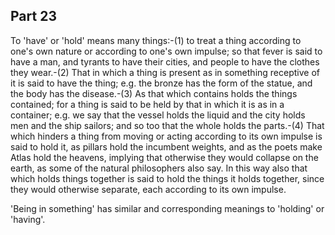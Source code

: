 ## Part 23

To 'have' or 'hold' means many things:-(1) to treat a thing according to one's own nature or according to one's own impulse; so that fever is said to have a man, and tyrants to have their cities, and people to have the clothes they wear.-(2) That in which a thing is present as in something receptive of it is said to have the thing; e.g.
the bronze has the form of the statue, and the body has the disease.-(3) As that which contains holds the things contained; for a thing is said to be held by that in which it is as in a container; e.g.
we say that the vessel holds the liquid and the city holds men and the ship sailors; and so too that the whole holds the parts.-(4) That which hinders a thing from moving or acting according to its own impulse is said to hold it, as pillars hold the incumbent weights, and as the poets make Atlas hold the heavens, implying that otherwise they would collapse on the earth, as some of the natural philosophers also say.
In this way also that which holds things together is said to hold the things it holds together, since they would otherwise separate, each according to its own impulse.

'Being in something' has similar and corresponding meanings to 'holding' or 'having'.

